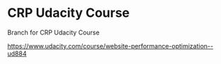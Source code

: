 # CRP Udacity Course

Branch for CRP Udacity Course

https://www.udacity.com/course/website-performance-optimization--ud884

